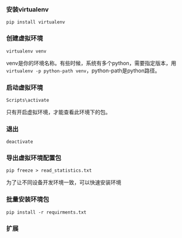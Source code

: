 ### 安装virtualenv
`pip install virtualenv`
### 创建虚拟环境
`virtualenv venv`

venv是你的环境名称。有些时候，系统有多个python，需要指定版本，用`virtualenv -p python-path venv`，python-path是python路径。
### 启动虚拟环境
`Scripts\activate`

只有开启虚拟环境，才能查看此环境下的包。
### 退出
`deactivate`
### 导出虚拟环境配置包
`pip freeze > read_statistics.txt`

为了让不同设备开发环境一致，可以快速安装环境
### 批量安装环境包
`pip install -r requirments.txt`
### 扩展

